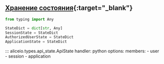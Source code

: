## [Хранение состояния](https://yandex.ru/dev/dialogs/alice/doc/session-persistence.html){:target="_blank"}

```python
from typing import Any

StateDict = dict[str, Any]
SessionState = StateDict
AuthorizedUserState = StateDict
ApplicationState = StateDict
```

::: aliceio.types.api_state.ApiState
    handler: python
    options:
      members:
        - user
        - session
        - application
